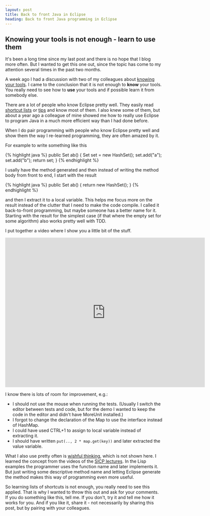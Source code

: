 ```yaml
---
layout: post
title: Back to front Java in Eclipse
heading: Back to front Java programming in Eclipse
---
```

Knowing your tools is not enough - learn to use them
----------------------------------------------------

It's been a long time since my last post and there is no hope that I blog more often.
But I wanted to get this one out, since the topic has come to my attention several times in the past two months.

A week ago I had a discussion with two of my colleagues about
[knowing your tools](http://darrell.mozingo.net/2011/04/11/know-your-tools/).
I came to the conclusion that it is not enough to **know** your tools.
You really need to see how to **use** your tools and if possible learn it from somebody else.

There are a lot of people who know Eclipse pretty well. They easily read
[shortcut lists](http://www.rossenstoyanchev.org/write/prog/eclipse/eclipse3.html) or
[tips](http://stackoverflow.com/questions/6634104) and know most of them.
I also knew some of them, but about a year ago a colleague of mine showed me
how to really use Eclipse to program Java in a much more efficient way than I had done before.

When I do pair programming with people who know Eclipse pretty well and show them
the way I re-learned programming, they are often amazed by it.

For example to write something like this

{% highlight java %}
public Set ab() {
    Set<String> set = new HashSet<String>();
    set.add("a");
    set.add("b");
    return set;
}
{% endhighlight %}

I usally have the method generated and then instead of writing the method body from front to end,
I start with the result

{% highlight java %}
public Set ab() {
    return new HashSet<String>();
}
{% endhighlight %}

and then I extract it to a local variable. This helps me focus more on the result
instead of the clutter that I need to make the code compile.
I called it back-to-front programming, but maybe someone has a better name for it.
Starting with the result for the simplest case
(if that where the empty set for some algorithm) also works pretty well with TDD.

I put together a video where I show you a little bit of the stuff.

<iframe src="http://player.vimeo.com/video/26535283" width="640" height="480" frameborder="0"> </iframe>


I know there is lots of room for improvement, e.g.:

 * I should not use the mouse when running the tests.
(Usually I switch the editor between tests and code, but for the demo I wanted to keep
the code in the editor and didn't have MoreUnit installed.)
 * I forgot to change the declaration of the Map to use the interface instead of HashMap.
 * I could have used CTRL+1 to assign to local variable instead of extracting it.
 * I should have written `put(.., 2 * map.get(key))` and later extracted the value variable.

What I also use pretty often is
[wishful thinking](http://dsoguy.blogspot.com/2007/01/programming-by-wishful-thinking.html),
which is not shown here.
I learned the concept from the videos of the
[SICP lectures](http://groups.csail.mit.edu/mac/classes/6.001/abelson-sussman-lectures/).
In the Lisp examples the programmer uses the function name and later implements it.
But just writing some descriptive method name and letting Eclipse generate the method
makes this way of programming even more useful.


So learning lists of shortcuts is not enough, you really need to see this applied.
That is why I wanted to throw this out and ask for your comments.
If you do something like this, tell me. If you don't, try it and tell me how it works for you.
And if you like it, share it - not necessarily by sharing this post, but by pairing with your colleagues.


